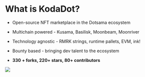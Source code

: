 
# What is KodaDot?

<div grid="~ cols-2 gap-2" m="t-2">


<div>

- Open-source NFT marketplace in the Dotsama ecosystem

- Multichain powered - Kusama, Basilisk, Moonbeam, Moonriver

- Technology agnostic - RMRK strings, runtime pallets, EVM, ink!

- Bounty based - bringing dev talent to the ecosystem

- **330 + forks, 220+ stars, 80+ contributors**

</div>
<div>
  <img border="rounded" src="/new-landing.png">
</div>

</div>